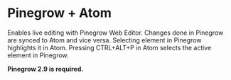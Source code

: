 # Pinegrow + Atom

Enables live editing with Pinegrow Web Editor. Changes done in Pinegrow are synced to Atom and vice versa. Selecting element in Pinegrow highlights it in Atom. Pressing CTRL+ALT+P in Atom selects the active element in Pinegrow. 

**Pinegrow 2.9 is required.**
